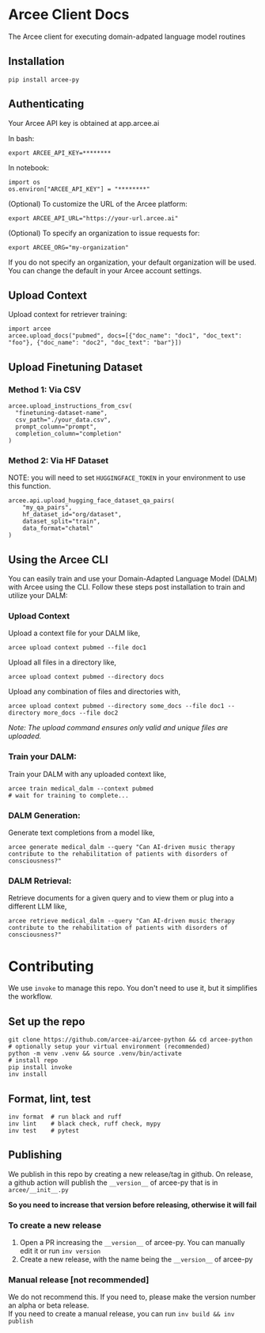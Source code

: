 # Arcee Client Docs

The Arcee client for executing domain-adpated language model routines

## Installation

```
pip install arcee-py
```

## Authenticating

Your Arcee API key is obtained at app.arcee.ai

In bash:

```
export ARCEE_API_KEY=********
```

In notebook:

```
import os
os.environ["ARCEE_API_KEY"] = "********"
```

(Optional) To customize the URL of the Arcee platform:

```
export ARCEE_API_URL="https://your-url.arcee.ai"
```

(Optional) To specify an organization to issue requests for:

```
export ARCEE_ORG="my-organization"
```

If you do not specify an organization, your default organization will be used. You can change the default in your Arcee account settings.

## Upload Context

Upload context for retriever training:

```
import arcee
arcee.upload_docs("pubmed", docs=[{"doc_name": "doc1", "doc_text": "foo"}, {"doc_name": "doc2", "doc_text": "bar"}])
```

## Upload Finetuning Dataset

### Method 1: Via CSV

```
arcee.upload_instructions_from_csv(
  "finetuning-dataset-name",
  csv_path="./your_data.csv",
  prompt_column="prompt",
  completion_column="completion"
)
```

### Method 2: Via HF Dataset

NOTE: you will need to set `HUGGINGFACE_TOKEN` in your environment to use this function.


```
arcee.api.upload_hugging_face_dataset_qa_pairs(
    "my_qa_pairs", 
    hf_dataset_id="org/dataset", 
    dataset_split="train", 
    data_format="chatml"
)
```

## Using the Arcee CLI

You can easily train and use your Domain-Adapted Language Model (DALM) with Arcee using the CLI. Follow these steps post installation to train and utilize your DALM:

### Upload Context

Upload a context file for your DALM like,
```shell
arcee upload context pubmed --file doc1
```
Upload all files in a directory like,
```shell
arcee upload context pubmed --directory docs
```
Upload any combination of files and directories with,
```shell
arcee upload context pubmed --directory some_docs --file doc1 --directory more_docs --file doc2
```
*Note: The upload command ensures only valid and unique files are uploaded.*

### Train your DALM:
Train your DALM with any uploaded context like,
```shell
arcee train medical_dalm --context pubmed
# wait for training to complete...
```
### DALM Generation:
Generate text completions from a model like,
 ```shell
arcee generate medical_dalm --query "Can AI-driven music therapy contribute to the rehabilitation of patients with disorders of consciousness?"
```

### DALM Retrieval:
Retrieve documents for a given query and to view them or plug into a different LLM like,
```shell
arcee retrieve medical_dalm --query "Can AI-driven music therapy contribute to the rehabilitation of patients with disorders of consciousness?"
```

# Contributing

We use `invoke` to manage this repo. You don't need to use it, but it simplifies the workflow.
## Set up the repo
```shell
git clone https://github.com/arcee-ai/arcee-python && cd arcee-python
# optionally setup your virtual environment (recommended)
python -m venv .venv && source .venv/bin/activate
# install repo
pip install invoke
inv install
```

## Format, lint, test
```shell
inv format  # run black and ruff
inv lint    # black check, ruff check, mypy
inv test    # pytest
```

## Publishing
We publish in this repo by creating a new release/tag in github. On release, a github action will
publish the `__version__` of arcee-py that is in `arcee/__init__.py`

**So you need to increase that version before releasing, otherwise it will fail**

### To create a new release
1. Open a PR increasing the `__version__` of arcee-py. You can manually edit it or run `inv version`
2. Create a new release, with the name being the `__version__` of arcee-py

### Manual release [not recommended]

We do not recommend this. If you need to, please make the version number an alpha or beta release.<br>
If you need to create a manual release, you can run `inv build && inv publish`
